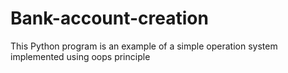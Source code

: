 # Bank-account-creation
This Python program is an example of a simple operation system implemented using oops principle
